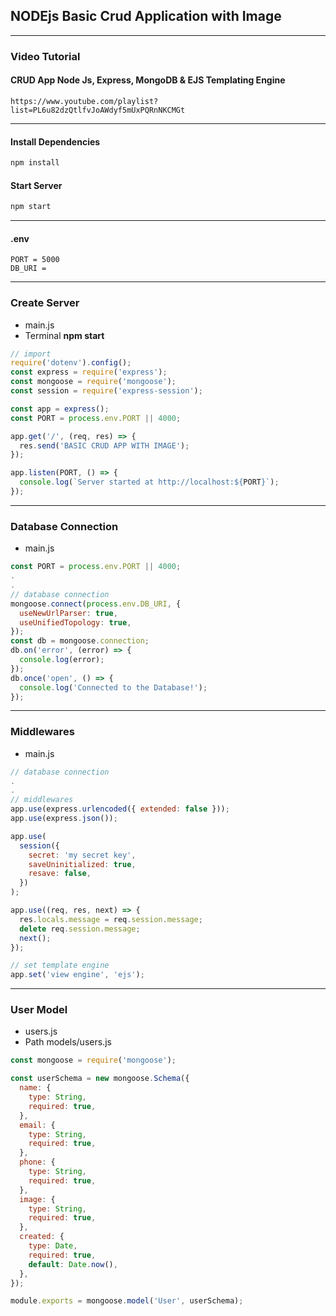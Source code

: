 ## NODEjs Basic Crud Application with Image

---

### Video Tutorial

#### CRUD App Node Js, Express, MongoDB & EJS Templating Engine

```
https://www.youtube.com/playlist?list=PL6u82dzQtlfvJoAWdyf5mUxPQRnNKCMGt
```

---

#### Install Dependencies

```sh
npm install
```

#### Start Server

```sh
npm start
```

---

#### .env

```
PORT = 5000
DB_URI =
```

---

### Create Server

- main.js
- Terminal **npm start**

```js
// import
require('dotenv').config();
const express = require('express');
const mongoose = require('mongoose');
const session = require('express-session');

const app = express();
const PORT = process.env.PORT || 4000;

app.get('/', (req, res) => {
  res.send('BASIC CRUD APP WITH IMAGE');
});

app.listen(PORT, () => {
  console.log(`Server started at http://localhost:${PORT}`);
});
```

---

### Database Connection

- main.js

```js
const PORT = process.env.PORT || 4000;
.
.
// database connection
mongoose.connect(process.env.DB_URI, {
  useNewUrlParser: true,
  useUnifiedTopology: true,
});
const db = mongoose.connection;
db.on('error', (error) => {
  console.log(error);
});
db.once('open', () => {
  console.log('Connected to the Database!');
});
```

---

### Middlewares

- main.js

```js
// database connection
.
.
// middlewares
app.use(express.urlencoded({ extended: false }));
app.use(express.json());

app.use(
  session({
    secret: 'my secret key',
    saveUninitialized: true,
    resave: false,
  })
);

app.use((req, res, next) => {
  res.locals.message = req.session.message;
  delete req.session.message;
  next();
});

// set template engine
app.set('view engine', 'ejs');

```

---

### User Model

- users.js
- Path models/users.js

```js
const mongoose = require('mongoose');

const userSchema = new mongoose.Schema({
  name: {
    type: String,
    required: true,
  },
  email: {
    type: String,
    required: true,
  },
  phone: {
    type: String,
    required: true,
  },
  image: {
    type: String,
    required: true,
  },
  created: {
    type: Date,
    required: true,
    default: Date.now(),
  },
});

module.exports = mongoose.model('User', userSchema);
```

